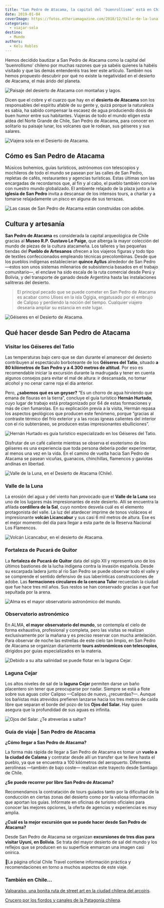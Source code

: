 ```yaml
---
title: "San Pedro de Atacama, la capital del 'buenrollismo’ está en Chile"
date: 2019-01-04
coverImage: https://fotos.etheriamagazine.com/2018/12/Valle-de-la-luna-atacama-chile-Etheria-magazine-e1655218795898.jpg
categories: 
  - viajar-sola
destino: 
  - Mundo
authors: 
  - Kelu Robles
---
```


Hemos decidido bautizar a San Pedro de Atacama como la capital del 'buenrollismo' 
chileno por muchas razones que ya sabéis quienes la habéis visitado y que las demás 
entenderéis tras leer este artículo. También nos hemos propuesto descubrir por qué no 
existe la negatividad en el desierto de Atacama, el más árido del planeta. 

![Paisaje del desierto de Atacama con montañas y lagos.](https://fotos.etheriamagazine.com/2018/12/viajera-sola-en-atacama-chile-Etheria-magazine-1.jpg "Paisaje del desierto de Atacama. © Kelu Robles")

Dicen que el cobre y el cuarzo que hay en el **desierto de Atacama** son los 
responsables del espíritu afable de su gente y, quizá porque la naturaleza es sabia, ha 
sabido compensar la escasez de agua produciendo dosis de buen humor entre sus 
habitantes. Viajeras de todo el mundo eligen esta aldea del Norte Grande de Chile, San 
Pedro de Atacama, para conocer en solitario su paisaje lunar, los volcanes que le 
rodean, sus géiseres y sus salares. 

![Viajera sola en el Desierto de Atacama.](https://fotos.etheriamagazine.com/2018/12/viajera-sola-en-atacama-chile-Etheria-magazine.jpg "Viajera sola en el Desierto de Atacama. © Kelu Robles")

## Cómo es San Pedro de Atacama

Músicos bohemios, guías turísticos, astrónomos con telescopios y mochileros de todo el 
mundo se pasean por las calles de San Pedro, repletas de cafés, restaurantes y agencias 
turísticas. Estas últimas son las encargadas de recordarnos que, al fin y al cabo, el 
pueblo también convive con nuestro mundo globalizado. El ambiente relajado de la plaza 
junto a la **iglesia de San Pedro** invita a descansar de los intensos tours, a charlar 
y a tomarse relajadamente un pisco en alguna de sus terrazas. 

![Las casas de San Pedro de Atacama están construidas con adobe.](https://fotos.etheriamagazine.com/2018/12/San-Pedro-Atacama-viajera-sola-en-atacama-chile-Etheria-magazine.jpg "Las casas de San Pedro de Atacama están construidas con adobe.")

## Cultura y artesanía

**San Pedro de Atacama** es considerada la capital arqueológica de Chile gracias al 
**Museo R.P. Gustavo Le Paige**, que alberga la mayor colección del mundo de piezas de 
la cultura atacameña. Los talleres y las pequeñas tiendas del **Pueblo de Artesanos** 
ofrecen a los viajeros figuras y todo tipo de textiles confeccionados empleando técnicas 
precolombinas. Desde que los pueblos indígenas establecieran **quince Ayllus** alrededor 
de San Pedro —estos son unos sistemas milenarios de subsistencia basados en el trabajo 
comunitario—, el enclave ha sido escala de la ruta comercial desde Perú y Bolivia, y del 
transporte de ganado desde Argentina hasta las instalaciones salitreras del desierto. 

> El principal pecado que se puede cometer en San Pedro de Atacama es acabar como Ulises 
> en la isla Ogigia, engatusado por el embrujo de Calipso y perdiendo la noción del 
> tiempo. Cualquier viajero desearía ampliar su estancia en este lugar. 

![Géiseres en el Desierto de Atacama.](https://fotos.etheriamagazine.com/2018/12/geiseres-viajera-sola-en-atacama-chile-Etheria-magazine.jpg "Géiseres en el Desierto de Atacama. © Kelu Robles")

## Qué hacer desde San Pedro de Atacama

### Visitar los Géiseres del Tatio

Las temperaturas bajo cero que se dan durante el amanecer del desierto contribuyen al 
espectáculo borboteante de los **Géiseres del Tatio**, situado **a 80 kilómetros de San 
Pedro y a 4.300 metros de altitud**. Por eso es recomendable iniciar la excursión 
durante la madrugada y tener en cuenta algunos consejos para evitar el mal de altura: ir 
descansada, no tomar alcohol y no cenar carne roja el día anterior. 

Pero, **¿sabemos qué es un geyser?** “Es un chorro de agua hirviendo que emana de 
fisuras en la tierra”, concluye el guía turístico **Hernán Hurtado**, cuyo lugar de 
trabajo está protagonizado por 64 de estas formaciones y más de cien fumarolas. En su 
explicación previa a la visita, Hermán repasa los aspectos geológicos que producen este 
fenómeno, porque “gracias al contraste térmico del frío exterior y a las rocas ígneas 
calientes del interior con el río subterráneo, se producen estas impresionantes 
ebulliciones”. 

![Hernán Hurtado es guía turístico especializado en los Géiseres del Tatio.](https://fotos.etheriamagazine.com/2018/12/Hernan-viajera-sola-en-atacama-chile-Etheria-magazine.jpg "Hernán Hurtado es guía turístico especializado en los Géiseres del Tatio. © Kelu Robles")

Disfrutar de un café caliente mientras se observa el esoterismo de los géiseres es una 
experiencia que toda persona debería poder experimentar, al menos una vez en la vida. En 
el camino de vuelta hacia San Pedro de Atacama se pasean vicuñas, guanacos, chinchillas, 
flamencos y gaviotas andinas en libertad. 

![Valle de la Luna, en el Desierto de Atacama (Chile).](https://fotos.etheriamagazine.com/2018/12/Valle-de-la-luna-atacama-chile-Etheria-magazine.jpg "Valle de la Luna, en el Desierto de Atacama (Chile).")

### Valle de la Luna

La erosión del agua y del viento han provocado que el **Valle de la Luna** sea uno de 
los lugares más impresionantes de este desierto. Allí se encuentra la afilada 
**cordillera de la Sal**, cuyo nombre desvela cuál es el elemento protagonista del 
valle. La luz del atardecer imprime de tonos violáceos el impresionante **volcán 
Licancabur** y sus casi 6 mil metros de altura. Ese es el mejor momento del día para 
llegar a esta parte de la Reserva Nacional Los Flamencos. 

![Volcán Licancabur, en el desierto de Atacama.](https://fotos.etheriamagazine.com/2018/12/Licancabur-viajera-sola-en-atacama-chile-Etheria-magazine.jpg "Volcán Licancabur, en el desierto de Atacama.")

### Fortaleza de Pucará de Quitor

La **fortaleza de Pucará de Quitor** data del siglo XII y representa uno de los últimos 
bastiones de la lucha indígena contra la invasión española. Desde su escarpada ladera 
junto al río San Pedro se puede observar todo el valle y se comprende el sentido 
defensivo de sus laberínticas construcciones de adobe. Las **formaciones circulares de 
la cercana Tulor** recuerdan la ciudad que fue hace tres mil años. Sus restos se han 
conservado gracias a que fue sepultada por la arena. 

![Alma es el mayor observatorio astronómico del mundo.](https://fotos.etheriamagazine.com/2018/12/alma-viajera-sola-en-atacama-chile-Etheria-magazine.jpg "Alma es el mayor observatorio astronómico del mundo.")

### Observatorio astronómico

En ALMA, **el mayor observatorio del mundo**, se contempla el cielo de forma exhaustiva, 
profesional y completa, pero las visitas se realizan exclusivamente por la mañana y es 
preciso reservar con mucha antelación. Para observar de noche las estrellas de este 
cielo tan limpio, en San Pedro de Atacama se organizan diariamente **tours astronómicos 
con telescopios**, dirigidos por guías especializados en la materia. 

![Debido a su alta salinidad se puede flotar en la laguna Cejar.](https://fotos.etheriamagazine.com/2018/12/Laguna-cejar-viajera-sola-en-atacama-chile-Etheria-magazine.jpg "Debido a su alta salinidad se puede flotar en la laguna Cejar.")

### Laguna Cejar

Los altos niveles de sal de la **laguna Cejar** permiten darse un baño placentero sin 
tener que preocuparse por nadar. Siempre se está a flote sobre sus aguas color Calipso 
—Calipso de nuevo, ¿recuerdas?—. Aunque los bañistas más atrevidos prefieren lanzarse 
hacia los tres metros de caída libre que separan el borde del pozo de los **Ojos del 
Salar.** Hay quien asegura que la profundidad de sus aguas es infinita. 

![Ojos del Salar. ¿Te atreverías a saltar?](https://fotos.etheriamagazine.com/2018/12/Ojos-del-salar-viajera-sola-en-atacama-chile-Etheria-magazine.jpg "Ojos del Salar. ¿Te atreverías a saltar?")

### Guía de viaje | San Pedro de Atacama

**¿Cómo llegar a San Pedro de Atacama?** 

La forma más rápida de llegar a San Pedro de Atacama es tomar un **vuelo a la ciudad de 
Calama** y contratar desde allí un transfer que te lleve hasta el pueblo, ya que se 
encuentra a 100 kilómetros del aeropuerto. Diferentes aerolíneas —también de bajo coste— 
realizan este trayecto desde Santiago de Chile. 

**¿Se puede recorrer por libre San Pedro de Atacama?** 

Recomendamos la contratación de tours guiados tanto por la dificultad de la conducción 
en ciertas zonas del desierto como por la valiosa información que aportan los guías. 
Infórmate en oficinas de turismo oficiales para conocer las mejores opciones, la oferta 
de agencias y experiencias es muy amplia. 

**¿Cuál es la mejor excursión que se puede hacer desde San Pedro de Atacama?** 

Desde San Pedro de Atacama se organizan **excursiones de tres días para visitar Uyuni, 
en Bolivia**. Se trata del mayor desierto de sal del mundo y los reflejos que se 
producen en su superficie enmarcan una imagen casi onírica. 

📍La página oficial Chile Travel contiene información práctica y recomendaciones en 
torno a muchos aspectos de este viaje. 

### También en Chile...

[Valparaíso, una bonita ruta de street art en la ciudad chilena del 
arcoíris](https://etheriamagazine.com/2020/01/20/que-ver-en-valparaiso-ruta-grafitis-chile/). 

[Crucero por los fiordos y canales de la Patagonia 
chilena](https://etheriamagazine.com/2019/03/22/viajar-sola-crucero-fiordos-canales-patagonia-chile/).
